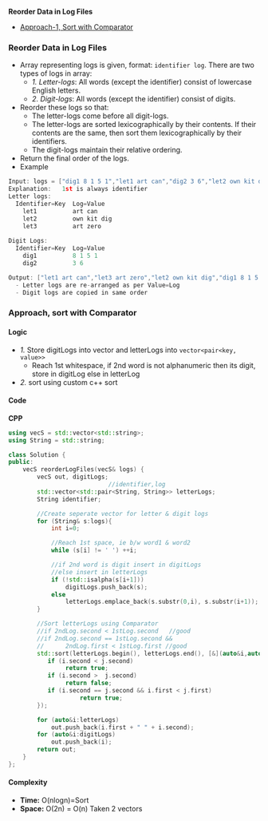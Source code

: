 **Reorder Data in Log Files**
- [Approach-1, Sort with Comparator](#a1)


### Reorder Data in Log Files
- Array representing logs is given, format: `identifier log`. There are two types of logs in array:
  - _1. Letter-logs_: All words (except the identifier) consist of lowercase English letters.
  - _2. Digit-logs_: All words (except the identifier) consist of digits.
- Reorder these logs so that:
  - The letter-logs come before all digit-logs.
  - The letter-logs are sorted lexicographically by their contents. If their contents are the same, then sort them lexicographically by their identifiers.
  - The digit-logs maintain their relative ordering.
- Return the final order of the logs.
- Example
```c
Input: logs = ["dig1 8 1 5 1","let1 art can","dig2 3 6","let2 own kit dig","let3 art zero"]
Explanation:   1st is always identifier
Letter logs:
  Identifier=Key  Log=Value
    let1          art can
    let2          own kit dig
    let3          art zero
    
Digit Logs:
  Identifier=Key  Log=Value
    dig1          8 1 5 1
    dig2          3 6

Output: ["let1 art can","let3 art zero","let2 own kit dig","dig1 8 1 5 1","dig2 3 6"]
  - Letter logs are re-arranged as per Value=Log
  - Digit logs are copied in same order
```

<a name=a1></a>
### Approach, sort with Comparator
#### Logic
- _1._ Store digitLogs into vector and letterLogs into `vector<pair<key, value>>`
  - Reach 1st whitespace, if 2nd word is not alphanumeric then its digit, store in digitLog else in letterLog
- _2._ sort using custom c++ sort
#### Code
**CPP**
```cpp
using vecS = std::vector<std::string>;
using String = std::string;

class Solution {
public:
    vecS reorderLogFiles(vecS& logs) {
        vecS out, digitLogs;
                            //identifier,log
        std::vector<std::pair<String, String>> letterLogs;
        String identifier;

        //Create seperate vector for letter & digit logs
        for (String& s:logs){
            int i=0;

            //Reach 1st space, ie b/w word1 & word2
            while (s[i] != ' ') ++i;

            //if 2nd word is digit insert in digitLogs
            //else insert in letterLogs
            if (!std::isalpha(s[i+1]))
                digitLogs.push_back(s);
            else
                letterLogs.emplace_back(s.substr(0,i), s.substr(i+1));
        }

        //Sort letterLogs using Comparator
        //if 2ndLog.second < 1stLog.second   //good
        //if 2ndLog.second == 1stLog.second &&
        //      2ndLog.first < 1stLog.first //good
        std::sort(letterLogs.begin(), letterLogs.end(), [&](auto&i,auto&j){
           if (i.second < j.second)
                return true;
           if (i.second >  j.second)
                return false;
           if (i.second == j.second && i.first < j.first)
                    return true;
        });

        for (auto&i:letterLogs)
            out.push_back(i.first + " " + i.second);
        for (auto&i:digitLogs)
            out.push_back(i);
        return out;
    }
};
```

#### Complexity
- **Time:** O(nlogn)=Sort
- **Space:** O(2n) = O(n) Taken 2 vectors
